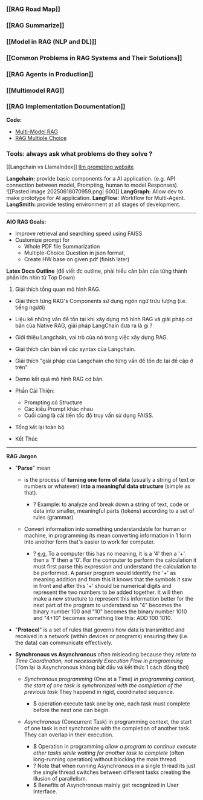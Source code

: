 ### [[RAG Road Map]]
### [[RAG Summarize]]
### [[Model in RAG (NLP and DL)]]

### [[Common Problems in RAG Systems and Their Solutions]]

### [[RAG Agents in Production]]

### [[Multimodel RAG]]

### [[RAG Implementation Documentation]]


**Code:**
+ [Multi-Model RAG](https://colab.research.google.com/gist/alejandro-ao/47db0b8b9d00b10a96ab42dd59d90b86/langchain-multimodal.ipynb#scrollTo=91106e31)
+ [RAG Multiple Choice](https://colab.research.google.com/drive/1KtWMSZP_sEifMIJ63eBYk3aWqgNyvN30#scrollTo=sDF9UemkiM9t)

### Tools: always ask what problems do they solve ? 
[[Langchain vs LlamaIndex]]
[llm prompting website](https://learnprompting.org/docs/basic_applications/mc_tutorial)

**Langchain:** provide basic components for a AI application. (e.g. API connection between model, Prompting, human to model Responses).  
![[Pasted image 20250618070959.png| 600]]
**LangGraph:** Allow dev to make prototype for AI application.
**LangFlow:** Workflow for Multi-Agent.
**LangSmith:** provide testing environment at all stages of development.

---
**AIO RAG Goals:**
+ Improve retrieval and searching speed using FAISS
+ Customize prompt for 
	+ Whole PDF file Summarization 
	+ Multiple-Choice Question in json format,  
	+ Create HW base on given pdf (finish later) 
	
**Latex Docs Outline** (để viết đc outline, phải hiểu căn bản của từng thành phần lớn nhìn từ Top Down)
 1) Giải thích tổng quan mô hình RAG. 
+ Giải thích từng RAG's Components sử dụng ngôn ngữ trừu tượng (i.e. tiếng người)
+ Liệu kê những vấn đề tồn tại khi xây dựng mô hình RAG và giải pháp cơ bản của Native RAG, giải pháp LangChain đưa ra là gì ?   
+ Giới thiệu Langchain, vai trò của nó trong việc xây dựng RAG.
+ Giải thích căn bản về các syntax của Langchain. 
+ Giải thích "giải pháp của Langchain cho từng vấn đề tồn đc tại đề cập ở trên"
+ Demo kết quả mô hình RAG cơ bản. 
+ Phần Cải Thiện: 
	+ Prompting có  Structure 
	+ Các kiểu Prompt khác nhau
	+ Cuối cùng là cải tiến tốc độ truy vấn sử dụng FAISS. 
	
+ Tổng kết lại toàn bộ 
+ Kết Thúc 

---
**RAG Jargon**
+ "**Parse**" mean
	+ is the process of **turning one form of data** (usually a string of text or numbers or whatever) **into a meaningful data structure** (simple as that). 
		+ ? Example: to analyze and break down a string of text, code or data into smaller, meaningful parts (tokens) according to a set of rules (grammar) 
		
	+ Convert information into something understandable for human or machine, in programming its mean converting information in 1 form into another form that's easier to work for computer.  
		+ ? [e.g.](https://www.quora.com/What-exactly-does-parsing-mean-in-programming) To a computer this has no meaning, it is a '4' then a '+' then a '1' then a '0'. For the computer to perform the calculation it must first parse this expression and understand the calculation to be performed. A parser program would identify the '+' as meaning addition and from this it knows that the symbols it saw in front and after this '+' should be numerical digits and represent the two numbers to be added together. It will then make a new structure to represent this information better for the next part of the program to understand so "4" becomes the binary number 100 and "10" becomes the binary number 1010 and "4+10" becomes something like this: ADD 100 1010.
	
+ "**Protocol**" is a set of rules that governs how data is transmitted and received in a network (within devices or programs) ensuring they (i.e. the data) can communicate effectively. 
	
+ **Synchronous vs Asynchronous** often misleading because they *relate to Time Coordination, not necessarily Execution Flow in programming* (Tóm lại là Asynchronous không bắt đầu và kết thức 1 cách đồng thời)
	
	+ *Synchronous programming* (One at a Time) *in programming context, the start of one task is synchronized with the completion of the previous task* They happend in rigid, coordinated sequence. 
		+ $ operation execute task one by one, each task must complete before the next one can begin. 
		
	+ *Asynchronous* (Concurrent Task) in programming context, the start of one task is not synchronize with the completion of another task. They can overlap in their execution. 
		
		+ $ Operation in programming *allow a program to continue execute other tasks while waiting for another task to complete* (often long-running operation) without blocking the main thread.
		+ ? Note that when running Asynchronous in a single thread its just the single thread switches between different tasks creating the illusion of parallelism. 
		+ $ Benefits of Asynchronous mainly get recognized in User Interface. 
